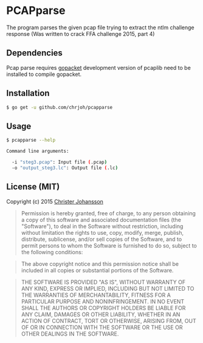 PCAPparse
=========

The program parses the given pcap file trying to extract the ntlm challenge response
(Was written to crack FFA challenge 2015, part 4)

## Dependencies
Pcap parse requires [gopacket](github.com/google/gopacket)
development version of pcaplib need to be installed to compile gopacket.

## Installation

```bash
$ go get -u github.com/chrjoh/pcapparse
```

## Usage

```bash
$ pcapparse --help

Command line arguments:

  -i "steg3.pcap": Input file (.pcap)
  -o "output_steg3.lc": Output file (.lc)
```

## License (MIT)

Copyright (c) 2015 [Christer Johansson](http://blog.lodakai.com/)

> Permission is hereby granted, free of charge, to any person obtaining
> a copy of this software and associated documentation files (the
> "Software"), to deal in the Software without restriction, including
> without limitation the rights to use, copy, modify, merge, publish,
> distribute, sublicense, and/or sell copies of the Software, and to
> permit persons to whom the Software is furnished to do so, subject to
> the following conditions:

> The above copyright notice and this permission notice shall be
> included in all copies or substantial portions of the Software.

> THE SOFTWARE IS PROVIDED "AS IS", WITHOUT WARRANTY OF ANY KIND,
> EXPRESS OR IMPLIED, INCLUDING BUT NOT LIMITED TO THE WARRANTIES OF
> MERCHANTABILITY, FITNESS FOR A PARTICULAR PURPOSE AND
> NONINFRINGEMENT. IN NO EVENT SHALL THE AUTHORS OR COPYRIGHT HOLDERS BE
> LIABLE FOR ANY CLAIM, DAMAGES OR OTHER LIABILITY, WHETHER IN AN ACTION
> OF CONTRACT, TORT OR OTHERWISE, ARISING FROM, OUT OF OR IN CONNECTION
> WITH THE SOFTWARE OR THE USE OR OTHER DEALINGS IN THE SOFTWARE.
